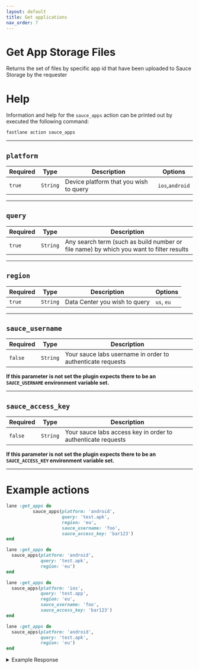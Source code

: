 ```yaml
---
layout: default
title: Get applications
nav_order: 7
---
```


# Get App Storage Files

Returns the set of files by specific app id that have been uploaded to Sauce Storage by the requester

# Help
Information and help for the `sauce_apps` action can be printed out by executed the following command:
```sh
fastlane action sauce_apps
```

---------------------------------------------------------------------------
## `platform`

| Required | Type     | Description                            | Options         |
|----------|----------|----------------------------------------|-----------------|
| `true`   | `String` | Device platform that you wish to query | `ios`,`android` |   

---------------------------------------------------------------------------
## `query`

| Required | Type     | Description                                                                             | 
|----------|----------|-----------------------------------------------------------------------------------------|
| `true`   | `String` | Any search term (such as build number or file name) by which you want to filter results |  

___________________________________________________________________________
## `region`

| Required | Type     | Description                   | Options    |
|----------|----------|-------------------------------|------------|
| `true`   | `String` | Data Center you wish to query | `us`, `eu` |

---------------------------------------------------------------------------------
## `sauce_username`

| Required  | Type     | Description                                                | 
|-----------|----------|------------------------------------------------------------|
| `false` | `String` | Your sauce labs username in order to authenticate requests |

**If this parameter is not set the plugin expects there to be an `SAUCE_USERNAME` environment variable set.**

___________________________________________________________________________
## `sauce_access_key`

| Required | Type     | Description                                                  | 
|----------|----------|--------------------------------------------------------------|
| `false`  | `String` | Your sauce labs access key in order to authenticate requests |

**If this parameter is not set the plugin expects there to be an `SAUCE_ACCESS_KEY` environment variable set.**

__________________________________________________________________________

# Example actions

```ruby
lane :get_apps do
          sauce_apps(platform: 'android',
                     query: 'test.apk',
                     region: 'eu',
                     sauce_username: 'foo',
                     sauce_access_key: 'bar123')
end

lane :get_apps do
  sauce_apps(platform: 'android',
             query: 'test.apk',
             region: 'eu')
end

lane :get_apps do
  sauce_apps(platform: 'ios',
             query: 'test.app',
             region: 'eu',
             sauce_username: 'foo',
             sauce_access_key: 'bar123')
end

lane :get_apps do
  sauce_apps(platform: 'android',
             query: 'test.apk', 
             region: 'eu')
end 

```

<details>
<summary>Example Response</summary>
<pre>

```json
{
    "items": [
        {
            "id": "1234-1234-1234-1234-1234",
            "owner": {
                "id": "1234-1234-1234-1234-1234",
                "org_id": "1235-1236"
            },
            "name": "test.apk",
            "upload_timestamp": 1636368973,
            "etag": "1234-1234-1234-1234-1234",
            "kind": "android",
            "group_id": 111111,
            "description": null,
            "metadata": {
                "identifier": "com.test.apk",
                "name": "",
                "version": null,
                "is_test_runner": false,
                "icon": null,
                "version_code": null,
                "min_sdk": 24,
                "target_sdk": 29,
                "test_runner_class": ""
            },
            "access": {
                "team_ids": [
                  "1235-1236"
                ],
                "org_ids": []
            },
            "sha256": "1234-1234-1234-1234-1234"
        }
    ],
    "links": {
        "prev": null,
        "next": null,
        "self": "?q=test.apk&kind=Android&page=1&per_page=25"
    },
    "page": 1,
    "per_page": 25,
    "total_items": 1
}

```
</pre>
</details>
